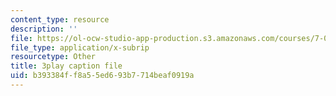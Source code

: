 ```yaml
---
content_type: resource
description: ''
file: https://ol-ocw-studio-app-production.s3.amazonaws.com/courses/7-014-introductory-biology-spring-2005/b393384ff8a55ed693b7714beaf0919a_ONYokXoy04Q.vtt
file_type: application/x-subrip
resourcetype: Other
title: 3play caption file
uid: b393384f-f8a5-5ed6-93b7-714beaf0919a
---
```


